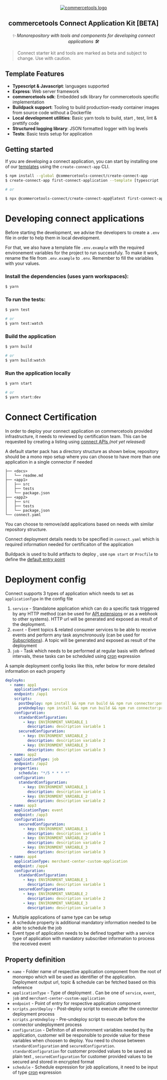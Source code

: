 <p align="center">
  <a href="https://commercetools.com/">
    <img alt="commercetools logo" src="https://unpkg.com/@commercetools-frontend/assets/logos/commercetools_primary-logo_horizontal_RGB.png">
  </a></br>
  <h2 align="center">commercetools Connect Application Kit [BETA]</h2>
</p>
<p align="center">
  <i>✨ Monorepository with tools and components for developing connect applications 🛠</i>
</p>

> Connect starter kit and tools are marked as beta and subject to change. Use with caution.



## Template Features
- **Typescript & Javascript**: languages supported
- **Express**: Web server framework
- **commercetools sdk**: Embedded sdk library for commercetools specific implementation
- **Buildpack support**: Tooling to build production-ready container images from source code without a Dockerfile
- **Local development utilities**: Basic yarn tools to build, start , test, lint & prettify code
- **Structured logging library**: JSON formatted logger with log levels 
- **Tests**: Basic tests setup for application

## Getting started

If you are developing a connect application, you can start by installing one of our [templates](./application-templates) using the `create-connect-app` CLI.

```bash
$ npm install --global @commercetools-connect/create-connect-app
$ create-connect-app first-connect-application --template [typescript | javascript]

# or

$ npx @commercetools-connect/create-connect-app@latest first-connect-application --template [typescript | javascript]
```

# Developing connect applications

Before starting the development, we advise the developers to create a `.env` file in order to help them in local development.

For that, we also have a template file `.env.example` with the required environement variables for the project to run successfuly. To make it work, rename the file from `.env.example` to `.env`. Remember to fill the variables with your values.

### Install the dependencies (uses yarn workspaces):

```bash
$ yarn
```

### To run the tests:

```bash
$ yarn test

# or
$ yarn test:watch
```

### Build the application

```bash
$ yarn build

# or
$ yarn build:watch
```

### Run the application locally

```bash
$ yarn start

# or
$ yarn start:dev
```

# Connect Certification

In order to deploy your connect application on commercetools provided infrastructure, it needs to reviewed by certification team. This can be requested by creating a listing using <a href="https://docs.commercetools.com">connect APIs </a> <em>(not yet released)</em>

A default starter pack has a directory structure as shown below, repository should be a mono repo setup where you can choose to have more than one application in a single connector if needed

```
├── <docs>
│   └── readme.md
├── <app1>
│   ├── src
│   ├── tests
│   └── package.json
├── <app2>
│   ├── src
│   ├── tests
│   └── package.json
└── connect.yaml

```

You can choose to remove/add applications based on needs with similar repository structure.

Connect deployment details needs to be specified in `connect.yaml` which is required information needed for certificaiton of the application

Buildpack is used to build artifacts to deploy , use `npm start` or `Procfile` to define the <a href="https://github.com/GoogleCloudPlatform/buildpacks#default-entrypoint-behavior">default entry point</a>

# Deployment config

Connect supports 3 types of application which needs to set as `applicationType` in the config file
1. `service` - Standalone application which can do a specific task triggered by any HTTP method (can be used for <a href="https://docs.commercetools.com/api/projects/api-extensions">API extensions</a> or as a webhook to other systems). HTTP url will be generated and exposed as result of the deployment.
2. `event` - Event topics & related consumer services to be able to receive events and perform any task asynchronously (can be used for <a href="https://docs.commercetools.com/api/projects/subscriptions">Subscriptions</a>). A topic will be generated and exposed as result of the deployment
3. `job` - Task which needs to be performed at regular basis with defined intervals, these tasks can be scheduled using <a href="https://en.wikipedia.org/wiki/Cron">cron</a> expression


A sample deployment config looks like this, refer below for more detailed information on each property

```yaml
deployAs:
  - name: app1
    applicationType: service
    endpoint: /app1
    scripts:
      postDeploy: npm install && npm run build && npm run connector:post-deploy
      preUndeploy: npm install && npm run build && npm run connector:pre-undeploy
    configuration:
      standardConfiguration:
        - key: ENVIRONMENT_VARIABLE_1
          description: description variable 1
      securedConfiguration:
        - key: ENVIRONMENT_VARIABLE_2
          description: description variable 2
        - key: ENVIRONMENT_VARIABLE_3
          description: description variable 3
  - name: app2
    applicationType: job
    endpoint: /app2
    properties:
      schedule: "*/5 * * * *"
    configuration:
      standardConfiguration:
        - key: ENVIRONMENT_VARIABLE_1
          description: description variable 1
        - key: ENVIRONMENT_VARIABLE_2
          description: description variable 2
  - name: app3
    applicationType: event
    endpoint: /app3
    configuration:
      securedConfiguration:
        - key: ENVIRONMENT_VARIABLE_1
          description: description variable 1
        - key: ENVIRONMENT_VARIABLE_2
          description: description variable 2
        - key: ENVIRONMENT_VARIABLE_3
          description: description variable 3
  - name: app4
    applicationType: merchant-center-custom-application
    endpoint: /app4
    configuration:
      standardConfiguration:
        - key: ENVIRONMENT_VARIABLE_1
          description: description variable 1
      securedConfiguration:
        - key: ENVIRONMENT_VARIABLE_2
          description: description variable 2
        - key: ENVIRONMENT_VARIABLE_3
          description: description variable 3
```

- Multiple applications of same type can be setup
- A schedule property is additional mandatory information needed to be able to schedule the job
- Event type of application needs to be defined together with a service type of application with mandatory subscriber information to process the received event

## Property definition
- `name` - Folder name of respective application component from the root of monorepo which will be used as identifier of the application. Deployment output url, topic & schedule can be fetched based on this reference
- `applicationType` - Type of deployment . Can be one of `service`, `event`, `job` and `merchant-center-custom-application`
- `endpoint` - Point of entry for respective application component
- `scripts.postDeploy` - Post-deploy script to execute after the connector deployment process
- `scripts.preUndeploy` - Pre-undeploy script to execute before the connector undeployment process
- `configuration` - Definiton of all environment variables needed by the application, customer will be responsible to provide value for these variables when choosen to deploy. You need to choose between `standardConfiguration` and `securedConfiguration`. `standardConfiguration` for customer provided values to be saved as plain text , `securedConfiguration` for customer provided values to be secured and stored in encrypted format
- `schedule` - Schedule expression for job applications, it need to be input of type <a href="https://en.wikipedia.org/wiki/Cron">cron</a> expression